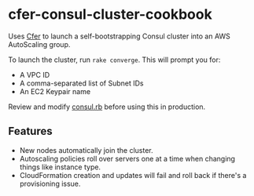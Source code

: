 # cfer-consul-cluster-cookbook

Uses [Cfer](https://github.com/seanedwards/cfer) to launch a self-bootstrapping Consul cluster into an AWS AutoScaling group.

To launch the cluster, run `rake converge`. This will prompt you for:

* A VPC ID
* A comma-separated list of Subnet IDs
* An EC2 Keypair name

Review and modify [consul.rb](https://github.com/seanedwards/chef-cfer-consul-cluster/blob/master/consul.rb) before using this in production.

## Features

* New nodes automatically join the cluster.
* Autoscaling policies roll over servers one at a time when changing things like instance type.
* CloudFormation creation and updates will fail and roll back if there's a provisioning issue.
